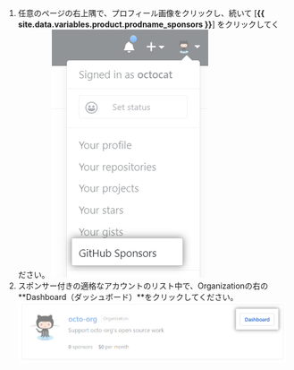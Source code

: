 1. 任意のページの右上隅で、プロフィール画像をクリックし、続いて [**{{ site.data.variables.product.prodname_sponsors }}**] をクリックしてください。 ![{{ site.data.variables.product.prodname_sponsors }}ボタン](/assets/images/help/sponsors/access-github-sponsors-dashboard.png)
2. スポンサー付きの適格なアカウントのリスト中で、Organizationの右の**Dashboard（ダッシュボード）**をクリックしてください。 ![Organizationのスポンサーダッシュボードボタン](/assets/images/help/sponsors/org-sponsors-dashboard-button.png)

